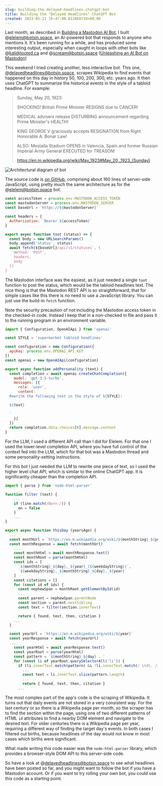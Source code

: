 ```yaml
---  
slug: building-the-delayed-headlines-chatgpt-bot
title: Building the "Delayed Headlines" ChatGPT Bot
created: 2023-05-21 19:47:00.812868719+00:00
---  
```

Last month, as described in [Building a Mastodon AI Bot][1], I built @elelem@botsin.space, an AI-powered bot that responds to anyone who mentions it. It's been running for a while, and has produced some interesting output, especially when caught in loops with other bots like @kali@tooted.ca and @scream@botsin.space ([Unleashing an AI Bot on Mastodon][2])

This weekend I tried creating another, less interactive bot. This one, @delayedheadlines@botsin.space, scrapes Wikipedia to find events that happened on this day in history 50, 100, 200, 300, etc. years ago. It then uses ChatGPT to summarize the historical events in the style of a tabloid headline. For example:

> Sunday, May 20, 1923:
> 
> SHOCKING! British Prime Minister RESIGNS due to CANCER!
> 
> MEDICAL advisers release DISTURBING announcement regarding Prime Minister's HEALTH!
> 
> KING GEORGE V graciously accepts RESIGNATION from Right Honorable A. Bonar Law!
> 
> ALSO: Mestalla Stadium OPENS in Valencia, Spain and former Russian Imperial Army General EXECUTED for TREASON!
> 
> https://en.m.wikipedia.org/wiki/May_1923#May_20,_1923_(Sunday)

![Architectural diagram of bot][4]

The source code is [on GitHub][3], comprising about 160 lines of server-side JavaScript, using pretty much the same architecture as for the @elelem@botsin.space bot.

```js
const accessToken = process.env.MASTODON_ACCESS_TOKEN
const mastodonServer = process.env.MASTODON_SERVER
const baseUrl = `https://${mastodonServer}`

const headers = {
  Authorization: `Bearer ${accessToken}`
}

export async function toot (status) => {
  const body = new URLSearchParams()
  body.append('status', status)
  await fetch(${baseUrl}/api/v1/statuses`, {
    method: 'POST',
    headers,
    body
  })
}
```

The Mastodon interface was the easiest, as it just needed a single `toot` function to post the status, which would be the tabloid headlines text. The nice thing is that the Mastodon REST API is so straightforward, that for simple cases like this there is no need to use a JavaScript library. You can just use the build-in `fetch` function.

Note the security  precaution of not including the Mastodon access token in the checked-in code. Instead I keep that in a non-checked in file and pass it to the running program in an environment variable.

```js
import { Configuration, OpenAIApi } from 'openai'

const STYLE = 'supermarket tabloid headlines'

const configuration = new Configuration({
  apiKey: process.env.OPENAI_API_KEY
})
const openai = new OpenAIApi(configuration)

export async function addPersonality (text) {
  const completion = await openai.createChatCompletion({
    model: 'gpt-3.5-turbo',
    messages: [{
      role: 'user',
      content: `
  Rewrite the following text in the style of ${STYLE}:

  ${text}
  
  `
    }]
  })
  return completion.data.choices[0].message.content
}
```

For the LLM, I used a different API call than I did for Elelem. For that one I used the lower-level completion API, where you have full control of the context fed into the LLM, which for that bot was a Mastodon thread and some personality-setting instructions.

For this bot I just needed the LLM to rewrite one piece of text, so I used the higher level chat API, which is similar to the online ChatGPT app. It is significantly cheaper than the completion API.

```js
import { parse } from 'node-html-parser'

function filter (text) {
    ...
    if (line.match(/Born:/)) {
      on = false
    }
    ...
}

export async function thisDay (yearsAgo) {
  ...
  const monthUrl = `https://en.m.wikipedia.org/wiki/${monthString}_${year}`
  const monthResponse = await fetch(monthUrl)
    ...
    const monthHtml = await monthResponse.text()
    const monthRoot = parse(monthHtml)
    const ids = [
      `${monthString}_${day},_${year}_(${weekdayString})`,
      `${weekdayString},_${monthString}_${day},_${year}`
    ]
    const citations = []
    for (const id of ids) {
      const nephewSpan = monthRoot.getElementById(id)
      ...
      const parent = nephewSpan.parentNode
      const section = parent.nextSibling
      const text = filter(section.innerText)

      return { found, text, then, citation }
    ...
  }

  const yearUrl = `https://en.m.wikipedia.org/wiki/${year}`
  const yearResponse = await fetch(yearUrl)
  ...
    const yearHtml = await yearResponse.text()
    const yearRoot = parse(yearHtml)
    const pattern = `${monthString} ${day} . `
    for (const li of yearRoot.querySelectorAll('li')) {
      if (li.innerText.match(pattern) && !li.innerText.match(/ \(d\. /))
        ...
        const text = li.innerText.slice(pattern.length)
        ...
        return { found, text, then, citation }
      ...
```

The most complex part of the app's code is the scraping of Wikipedia. It turns out that daily events are not stored in a very consistent way. For the last century or so there is a Wikipedia page per month, so the scraper has to find the section within the page, using one of two different patterns of HTML `id` attributes to find a nearby DOM element and navigate to the desired text. For older centuries there is a Wikipedia page per year, requiring a different way of finding the target day's events. In both cases I filtered out births, because headlines of the day would not know in most cases which births were significant.

What made writing this code easier was the `node-html-parser` library, which provides a browser-style DOM API to this server-side code.

So have a look at @delayedheadlines@botsin.space to see what headlines have been posted so far, and you might want to follow the bot if you have a Mastodon account. Or if you want to try rolling your own bot, you could use this code as a starting point.


[1]: https://eamonn.org/building-a-mastodon-ai-bot
[2]: https://eamonn.org/unleashing-an-ai-bot-on-mastodon
[3]: https://github.com/eobrain/thisday
[4]: https://docs.google.com/drawings/d/12lLK9WctcMcDleUUBgihCPEDfupfK498vo6S3HJZ6zM/export/png